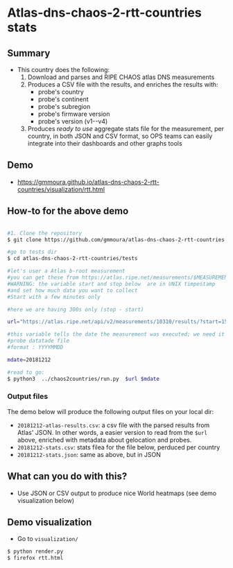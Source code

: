 # Atlas-dns-chaos-2-rtt-countries stats


## Summary 

   * This country does the following:
      1. Download and parses and RIPE CHAOS atlas DNS measurements
      1. Produces a CSV file with the results, and enriches the results with:
         * probe's country
         * probe's continent
         * probe's subregion
         * probe's firmware version
         * probe's version (v1--v4)
      1. Produces *ready to use* aggregate stats file for the measurement, per country,
      in both JSON and CSV format, so OPS teams can easily integrate into their dashboards and 
      other graphs tools
      

## Demo
   * https://gmmoura.github.io/atlas-dns-chaos-2-rtt-countries/visualization/rtt.html
 
 
## How-to for the above demo 

 ```bash
 
 #1. Clone the repository
 $ git clone https://github.com/gmmoura/atlas-dns-chaos-2-rtt-countries.git
 
 #go to tests dir
 $ cd atlas-dns-chaos-2-rtt-countries/tests
 
 #let's user a Atlas b-root measurement
 #you can get these from https://atlas.ripe.net/measurements/$MEASUREMENT_ID/#!download
 #WARNING: the variable start and stop below  are in UNIX timpestamp
 #and set how much data you want to collect
 #Start with a few minutes only
 
 #here we are having 300s only (stop - start)
 
 url="https://atlas.ripe.net/api/v2/measurements/10310/results/?start=1544572800&stop=1544573100&format=json"
 
 #this variable tells the date the measurement was executed; we need it to download the appropriate
 #probe datatade file
 #format : YYYYMMDD
 
 mdate=20181212
 
 #read to go:
 $ python3  ../chaos2countries/run.py  $url $mdate
 
  ```   
  
### Output files


The demo below will produce the following output files on your local dir:
   * ``20181212-atlas-results.csv``: a csv file with the parsed results from Atlas' JSON. In other words, 
   a easier version to read from the ``$url`` above, enriched with metadata about gelocation and probes.
   * ``20181212-stats.csv``: stats filea for the file below, perduced per country
   * ``20181212-stats.json``: same as above, but in JSON


##  What can you do with this?
 
   * Use JSON or CSV output to produce nice World heatmaps (see demo visualization below)

##  Demo visualization
   * Go to ``visualization/``
   
``` bash
$ python render.py 
$ firefox rtt.html 

```
